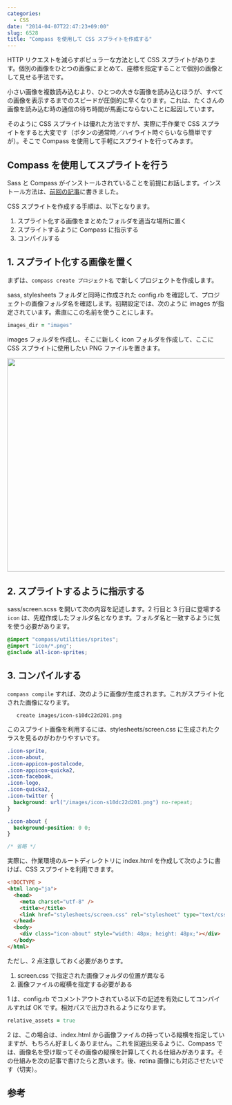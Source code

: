 ```yaml
---
categories:
  - CSS
date: "2014-04-07T22:47:23+09:00"
slug: 6528
title: "Compass を使用して CSS スプライトを作成する"
---
```


HTTP リクエストを減らすポピュラーな方法として CSS スプライトがあります。個別の画像をひとつの画像にまとめて、座標を指定することで個別の画像として見せる手法です。

小さい画像を複数読み込むより、ひとつの大きな画像を読み込むほうが、すべての画像を表示するまでのスピードが圧倒的に早くなります。これは、たくさんの画像を読み込む時の通信の待ち時間が馬鹿にならないことに起因しています。

そのように CSS スプライトは優れた方法ですが、実際に手作業で CSS スプライトをすると大変です（ボタンの通常時／ハイライト時ぐらいなら簡単ですが）。そこで Compass を使用して手軽にスプライトを行ってみます。

## Compass を使用してスプライトを行う

Sass と Compass がインストールされていることを前提にお話します。インストール方法は、[前回の記事](http://rakuishi.com/archives/6519)に書きました。

CSS スプライトを作成する手順は、以下となります。

1. スプライト化する画像をまとめたフォルダを適当な場所に置く
1. スプライトするように Compass に指示する
1. コンパイルする

## 1. スプライト化する画像を置く

まずは、`compass create プロジェクト名` で新しくプロジェクトを作成します。

sass, stylesheets フォルダと同時に作成された config.rb を確認して、プロジェクトの画像フォルダ名を確認します。初期設定では、次のように images が指定されています。素直にこの名前を使うことにします。

```rb
images_dir = "images"
```

images フォルダを作成し、そこに新しく icon フォルダを作成して、ここに CSS スプライトに使用したい PNG ファイルを置きます。

<img alt="" src="/images/2014/04/6528_1.png" width="728" height="494">

## 2. スプライトするように指示する

sass/screen.scss を開いて次の内容を記述します。2 行目と 3 行目に登場する `icon` は、先程作成したフォルダ名となります。フォルダ名と一致するように気を使う必要があります。

```scss
@import "compass/utilities/sprites";
@import "icon/*.png";
@include all-icon-sprites;
```

## 3. コンパイルする

`compass compile` すれば、次のように画像が生成されます。これがスプライト化された画像になります。

```
   create images/icon-s10dc22d201.png
```

このスプライト画像を利用するには、stylesheets/screen.css に生成されたクラスを見るのがわかりやすいです。

```css
.icon-sprite,
.icon-about,
.icon-appicon-postalcode,
.icon-appicon-quicka2,
.icon-facebook,
.icon-logo,
.icon-quicka2,
.icon-twitter {
  background: url("/images/icon-s10dc22d201.png") no-repeat;
}

.icon-about {
  background-position: 0 0;
}

/* 省略 */
```

実際に、作業環境のルートディレクトリに index.html を作成して次のように書けば、CSS スプライトを利用できます。

```html
<!DOCTYPE >
<html lang="ja">
  <head>
    <meta charset="utf-8" />
    <title></title>
    <link href="stylesheets/screen.css" rel="stylesheet" type="text/css" />
  </head>
  <body>
    <div class="icon-about" style="width: 48px; height: 48px;"></div>
  </body>
</html>
```

ただし、2 点注意しておく必要があります。

1. screen.css で指定された画像フォルダの位置が異なる
1. 画像ファイルの縦横を指定する必要がある

1 は、config.rb でコメントアウトされている以下の記述を有効にしてコンパイルすれば OK です。相対パスで出力されるようになります。

```rb
relative_assets = true
```

2 は、この場合は、index.html から画像ファイルの持っている縦横を指定していますが、もちろん好ましくありません。これを回避出来るように、Compass では、画像名を受け取ってその画像の縦横を計算してくれる仕組みがあります。その仕組みを次の記事で書けたらと思います。後、retina 画像にも対応させたいです（切実）。

## 参考

<amazon id="4798132446" title="Sass&Compass徹底入門 CSSのベストプラクティスを効率よく実現するために (DESIGN & WEB TECHNOLOGY)" src="https://images-na.ssl-images-amazon.com/images/I/51aeeQBbfhL._SL160_.jpg">
